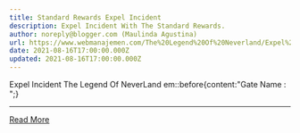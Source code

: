 ```yaml
---
title: Standard Rewards Expel Incident
description: Expel Incident With The Standard Rewards.
author: noreply@blogger.com (Maulinda Agustina)
url: https://www.webmanajemen.com/The%20Legend%20Of%20Neverland/Expel%20Incident/Standard%20Rewards.html
date: 2021-08-16T17:00:00.000Z
updated: 2021-08-16T17:00:00.000Z
---
```


Expel Incident The Legend Of NeverLand
em::before{content:"Gate Name : ";}<hr/> <a href="https://www.webmanajemen.com/The%20Legend%20Of%20Neverland/Expel%20Incident/Standard%20Rewards.html" rel="follow" class="button" id="read-more">Read More</a>